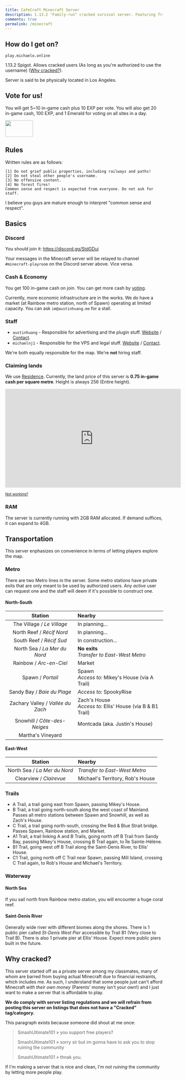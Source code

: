 ```yaml
---
title: CafeCraft Minecraft Server
description: 1.13.2 "Family-run" cracked survival server. Featuring friendly staff and a map with a town feel!
comments: true
permalink: /minecraft
---
```


## How do I get on?
`play.michaelo.online`

1.13.2 Spigot. Allows cracked users (As long as you're authorized to use the username) ([Why cracked?](#why-cracked)).

Server is said to be physically located in Los Angeles.

## Vote for us!
You will get 5~10 in-game cash plus 10 EXP per vote. You will also get 20 in-game cash, 100 EXP, and 1 Emerald for voting on all sites in a day.

<a href="https://minecraftservers.biz/servers/142897/vote/" target="_blank"><img src="https://minecraftservers.biz/vote2.gif" width="88" height="53" border="0"></a>

## Rules
Written rules are as follows:

```
[1] Do not grief public properties, including railways and paths!
[2] Do not steal other people's username.
[3] No offensive content.
[4] No forest fires!
Common sense and respect is expected from everyone. Do not ask for staff.
```
I believe you guys are mature enough to interpret "common sense and respect".

## Basics
### Discord
You should join it: https://discord.gg/StdGDuj

Your messages in the Minecraft server will be relayed to channel `#minecraft-playroom` on the Discord server above. Vice versa.

### Cash & Economy
You get 100 in-game cash on join. You can get more cash by [voting](#vote-for-us).

Currently, more economic infrastructure are in the works. We do have a market (at Rainbow metro station, north of Spawn) operating at limited capacity. You can ask `im@austinhuang.me` for a stall.

### Staff

* `austinhuang` - Responsible for advertising and the plugin stuff. [Website](./) / [Contact](./contact).
* `michaelnj1` - Responsible for the VPS and legal stuff. [Website](https://michaelo.online/) / [Contact](https://michaelo.online/Contact-Me/).

We're both equally responsible for the map. We're **not** hiring staff.

### Claiming lands
We use [Residence](https://www.spigotmc.org/resources/residence.11480/). Currently, the land price of this server is **0.75 in-game cash per square metre**. Height is always 256 (Entire height).

<iframe width="560" height="315" src="https://www.youtube-nocookie.com/embed/-cP6beAUVC8" frameborder="0" allow="accelerometer; autoplay; encrypted-media; gyroscope; picture-in-picture" allowfullscreen></iframe>
  
<small><a href="https://www.youtube.com/watch?v=-cP6beAUVC8">Not working?</a></small>
### RAM
The server is currently running with 2GB RAM allocated. If demand suffices, it can expand to 4GB.

## Transportation
This server enphasizes on convenience in terms of letting players explore the map.

### Metro
There are two Metro lines in the server. Some metro stations have private exits that are only meant to be used by authorized users. Any *active* user can request one and the staff will deem if it's possible to construct one.

#### North-South

| Station | Nearby |
|:-------:|:-------|
| The Village / *Le Village* | In planning... |
| North Reef / *Récif Nord* | In planning... |
| South Reef / *Récif Sud* | In construction... |
| North Sea / *La Mer du Nord* | **No exits**<br />*Transfer to East-West Metro* |
| Rainbow / *Arc-en-Ciel* | Market |
| Spawn / *Portail* | Spawn<br />*Access to:* Mikey's House (via A Trail) |
| Sandy Bay / *Baie du Plage* | *Access to:* SpookyRise |
| Zachary Valley / *Vallée du Zach* | Zach's House<br />*Access to:* Ellis' House (via B & B1 Trail) |
| Snowhill / *Côte-des-Neiges* | Montcada (aka. Justin's House) |
| Martha's Vineyard | |

#### East-West

| Station | Nearby |
|:-------:|:-------|
| North Sea / *La Mer du Nord* | *Transfer to East-West Metro* |
| Clearview / *Clairevue* | Michael's Territory, Rob's House |

### Trails

* A Trail, a trail going east from Spawn, passing Mikey's House.
* B Trail, a trail going north-south along the west coast of Mainland. Passes all metro stations between Spawn and Snowhill, as well as Zach's House.
* C Trail, a trail going north-south, crossing the Red & Blue Strait bridge. Passes Spawn, Rainbow station, and Market.
* A1 Trail, a trail linking A and B Trails, going north off B Trail from Sandy Bay, passing Mikey's House, crossing B Trail again, to Île Sainte-Hélène.
* B1 Trail, going west off B Trail along the Saint-Denis River, to Ellis' House.
* C1 Trail, going north off C Trail near Spawn, passing Mill Island, crossing C Trail again, to Rob's House and Michael's Territory.
### Waterway
#### North Sea
If you sail north from Rainbow metro station, you will encounter a huge coral reef.
#### Saint-Denis River
Generally wide river with different biomes along the shores. There is 1 public pier called *St-Denis West Pier* accessible by Trail B1 (Very close to Trail B). There is also 1 private pier at Ellis' House. Expect more public piers built in the future.

## Why cracked?
This server started off as a private server among my classmates, many of whom are barred from buying actual Minecraft due to financial restraints, which includes me. As such, I understand that some people just can't afford Minecraft *with their own money* (Parents' money isn't your own!) and I just want to make a server that is affordable to play.

**We do comply with server listing regulations and we will refrain from posting this server on listings that does not have a "Cracked" tag/category.**

This paragraph exists because someone did shout at me once:

> SmashUltimate101 » you support free players?
>
> SmashUltimate101 » sorry sir but im gonna have to ask you to stop ruining the community
>
> SmashUltimate101 » thnak you.

If I'm making a server that is nice and clean, I'm not *ruining* the community by letting more people play.
